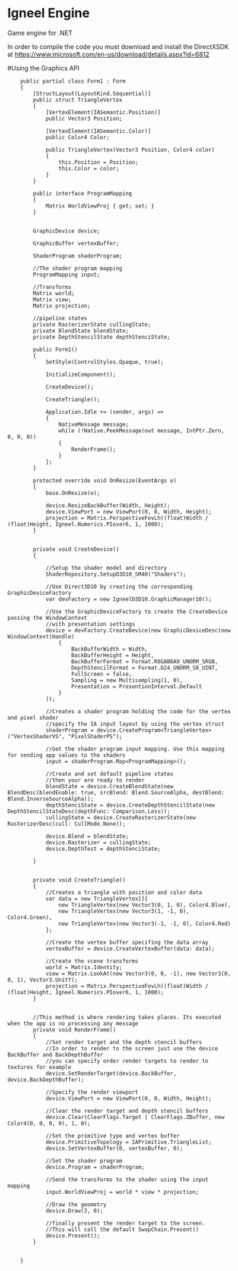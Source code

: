 # Igneel Engine
Game engine for .NET 

In order to compile the code you must download and install the DirectXSDK at https://www.microsoft.com/en-us/download/details.aspx?id=6812

#Using the Graphics API

		public partial class Form1 : Form
		{
			[StructLayout(LayoutKind.Sequential)]        
			public struct TriangleVertex
			{
				[VertexElement(IASemantic.Position)]
				public Vector3 Position;

				[VertexElement(IASemantic.Color)]
				public Color4 Color;

				public TriangleVertex(Vector3 Position, Color4 color)
				{
					this.Position = Position;
					this.Color = color;
				}
			}

			public interface ProgramMapping
			{
				Matrix WorldViewProj { get; set; }
			}


			GraphicDevice device;

			GraphicBuffer vertexBuffer;

			ShaderProgram shaderProgram;

			//The shader program mapping
			ProgramMapping input;

			//Transforms
			Matrix world;
			Matrix view;
			Matrix projection;

			//pipeline states
			private RasterizerState cullingState;
			private BlendState blendState;
			private DepthStencilState depthStenciState;

			public Form1()
			{
				SetStyle(ControlStyles.Opaque, true);

				InitializeComponent();                                

				CreateDevice();

				CreateTriangle();

				Application.Idle += (sender, args) =>
				{
					NativeMessage message;
					while (!Native.PeekMessage(out message, IntPtr.Zero, 0, 0, 0))
					{
						RenderFrame();
					}
				};
			}      

			protected override void OnResize(EventArgs e)
			{
				base.OnResize(e);

				device.ResizeBackBuffer(Width, Height);
				device.ViewPort = new ViewPort(0, 0, Width, Height);
				projection = Matrix.PerspectiveFovLh((float)Width / (float)Height, Igneel.Numerics.PIover6, 1, 1000);
			}

		   
			private void CreateDevice()
			{
				
				//Setup the shader model and directory
				ShaderRepository.SetupD3D10_SM40("Shaders");

				//Use Direct3D10 by creating the corresponding GraphicDeviceFactory
				var devFactory = new IgneelD3D10.GraphicManager10();

				//Use the GraphicDeviceFactory to create the CreateDevice passing the WindowContext
				//with presentation settings
				device = devFactory.CreateDevice(new GraphicDeviceDesc(new WindowContext(Handle)
					{
						BackBufferWidth = Width,
						BackBufferHeight = Height,
						BackBufferFormat = Format.R8G8B8A8_UNORM_SRGB,
						DepthStencilFormat = Format.D24_UNORM_S8_UINT,
						FullScreen = false,
						Sampling = new Multisampling(1, 0),
						Presentation = PresentionInterval.Default
					}
				));

				//Creates a shader program holding the code for the vertex and pixel shader
				//specify the IA input layout by using the vertex struct
				shaderProgram = device.CreateProgram<TriangleVertex>("VertexShaderVS", "PixelShaderPS");

				//Get the shader program input mapping. Use this mapping for sending app values to the shaders
				input = shaderProgram.Map<ProgramMapping>();

				//Create and set default pipeline states
				//then your are ready to render				
				blendState = device.CreateBlendState(new BlendDesc(blendEnable: true, srcBlend: Blend.SourceAlpha, destBlend: Blend.InverseSourceAlpha));
				depthStenciState = device.CreateDepthStencilState(new DepthStencilStateDesc(depthFunc: Comparison.Less));
				cullingState = device.CreateRasterizerState(new RasterizerDesc(cull: CullMode.None));

				device.Blend = blendState;
				device.Rasterizer = cullingState;
				device.DepthTest = depthStenciState;

			}


			private void CreateTriangle()
			{
				//Creates a triangle with position and color data
				var data = new TriangleVertex[]{
					new TriangleVertex(new Vector3(0, 1, 0), Color4.Blue),
					new TriangleVertex(new Vector3(1, -1, 0), Color4.Green),                
					new TriangleVertex(new Vector3(-1, -1, 0), Color4.Red)
				};

				//Create the vertex buffer specifing the data array
				vertexBuffer = device.CreateVertexBuffer(data: data);

				//Create the scene transforms
				world = Matrix.Identity;
				view = Matrix.LookAt(new Vector3(0, 0, -1), new Vector3(0, 0, 1), Vector3.UnitY);
				projection = Matrix.PerspectiveFovLh((float)Width / (float)Height, Igneel.Numerics.PIover6, 1, 1000);            
			}        

		   
			//This method is where rendering takes places. Its executed when the app is no processing any message
			private void RenderFrame()
			{
				//Set render target and the depth stencil buffers
				//In order to render to the screen just use the device BackBuffer and BackDepthBuffer
				//you can specify order render targets to render to textures for example
				device.SetRenderTarget(device.BackBuffer, device.BackDepthBuffer);

				//Specify the render viewport
				device.ViewPort = new ViewPort(0, 0, Width, Height);

				//Clear the render target and depth stencil buffers
				device.Clear(ClearFlags.Target | ClearFlags.ZBuffer, new Color4(0, 0, 0, 0), 1, 0);
				
				//Set the primitive type and vertex buffer
				device.PrimitiveTopology = IAPrimitive.TriangleList;
				device.SetVertexBuffer(0, vertexBuffer, 0);

				//Set the shader program
				device.Program = shaderProgram;
				
				//Send the transforms to the shader using the input mapping
				input.WorldViewProj = world * view * projection;

				//Draw the geometry
				device.Draw(3, 0);

				//finally present the render target to the screen.
				//This will call the default SwapChain.Present() 
				device.Present();
			}

		  
		}
	


